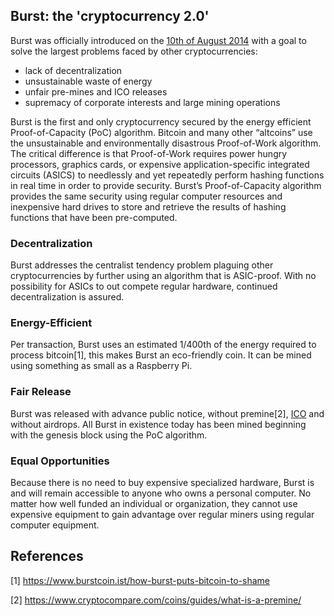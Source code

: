 <languages/> <translate>

Burst: the 'cryptocurrency 2.0'
-------------------------------

Burst was officially introduced on the [10th of August 2014](https://bitcointalk.org/index.php?topic=731923.0) with a goal to solve the largest problems faced by other cryptocurrencies:

-   lack of decentralization
-   unsustainable waste of energy
-   unfair pre-mines and ICO releases
-   supremacy of corporate interests and large mining operations

Burst is the first and only cryptocurrency secured by the energy efficient Proof-of-Capacity (PoC) algorithm. Bitcoin and many other “altcoins” use the unsustainable and environmentally disastrous Proof-of-Work algorithm. The critical difference is that Proof-of-Work requires power hungry processors, graphics cards, or expensive application-specific integrated circuits (ASICS) to needlessly and yet repeatedly perform hashing functions in real time in order to provide security. Burst’s Proof-of-Capacity algorithm provides the same security using regular computer resources and inexpensive hard drives to store and retrieve the results of hashing functions that have been pre-computed.

### Decentralization

Burst addresses the centralist tendency problem plaguing other cryptocurrencies by further using an algorithm that is ASIC-proof. With no possibility for ASICs to out compete regular hardware, continued decentralization is assured.

### Energy-Efficient

Per transaction, Burst uses an estimated 1/400th of the energy required to process bitcoin[1], this makes Burst an eco-friendly coin. It can be mined using something as small as a Raspberry Pi.

### Fair Release

Burst was released with advance public notice, without premine[2], [ICO](https://en.wikipedia.org/wiki/Initial_coin_offering) and without airdrops. All Burst in existence today has been mined beginning with the genesis block using the PoC algorithm.

### Equal Opportunities

Because there is no need to buy expensive specialized hardware, Burst is and will remain accessible to anyone who owns a personal computer. No matter how well funded an individual or organization, they cannot use expensive equipment to gain advantage over regular miners using regular computer equipment.

References
----------

</translate>

<references />

[1] <https://www.burstcoin.ist/how-burst-puts-bitcoin-to-shame>

[2] <https://www.cryptocompare.com/coins/guides/what-is-a-premine/>
